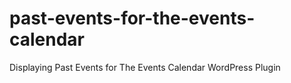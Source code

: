 # past-events-for-the-events-calendar
Displaying Past Events for The Events Calendar WordPress Plugin
